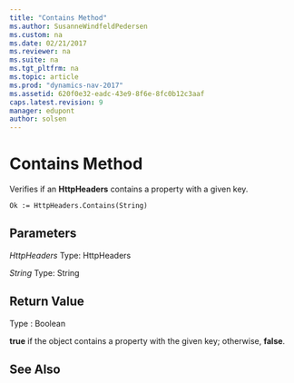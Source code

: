 ```yaml
---
title: "Contains Method"
ms.author: SusanneWindfeldPedersen
ms.custom: na
ms.date: 02/21/2017
ms.reviewer: na
ms.suite: na
ms.tgt_pltfrm: na
ms.topic: article
ms.prod: "dynamics-nav-2017"
ms.assetid: 620f0e32-eadc-43e9-8f6e-8fc0b12c3aaf
caps.latest.revision: 9
manager: edupont
author: solsen
---
```


# Contains Method

Verifies if an **HttpHeaders** contains a property with a given key.

```
Ok := HttpHeaders.Contains(String)
```

## Parameters
*HttpHeaders*
Type: HttpHeaders

*String*
Type: String

## Return Value
Type : Boolean

**true** if the object contains a property with the given key; otherwise, **false**. 

## See Also
